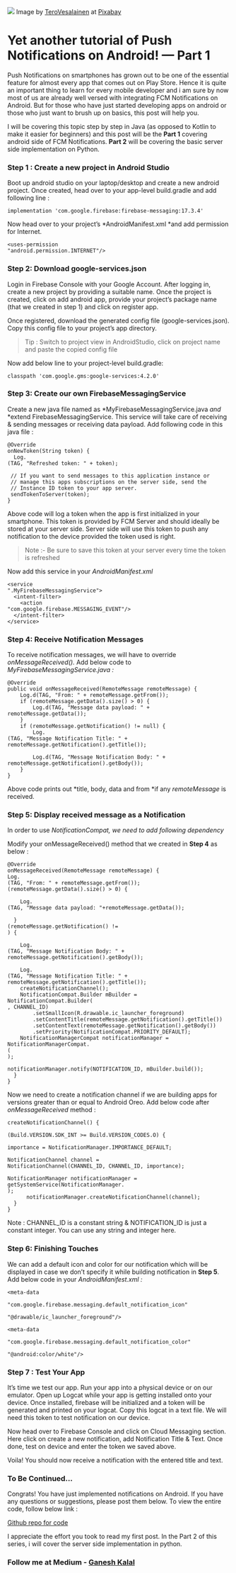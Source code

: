![](https://cdn-images-1.medium.com/max/1000/1*VRWqHJCmYtFCP6u0hassbg.jpeg)
<span class="figcaption_hack">Image by [TeroVesalainen](https://pixabay.com/en/users/TeroVesalainen-809550/)
at [Pixabay](https://pixabay.com/photo-2480959/)</span>

# Yet another tutorial of Push Notifications on Android! — Part 1

Push Notifications on smartphones has grown out to be one of the essential
feature for almost every app that comes out on Play Store. Hence it is quite an
important thing to learn for every mobile developer and i am sure by now most of
us are already well versed with integrating FCM Notifications on Android. But
for those who have just started developing apps on android or those who just
want to brush up on basics, this post will help you.

I will be covering this topic step by step in Java (as opposed to Kotlin to make
it easier for beginners) and this post will be the **Part 1** covering android
side of FCM Notifications. **Part 2** will be covering the basic server side
implementation on Python.

### Step 1 : Create a new project in Android Studio

Boot up android studio on your laptop/desktop and create a new android project.
Once created, head over to your app-level build.gradle and add following line :

    implementation 'com.google.firebase:firebase-messaging:17.3.4'

Now head over to your project’s *AndroidManifest.xml *and add permission for
Internet.

    <uses-permission 
    "android.permission.INTERNET"/>

### Step 2: Download google-services.json

Login in Firebase Console with your Google Account. After logging in, create a
new project by providing a suitable name. Once the project is created, click on
add android app, provide your project’s package name (that we created in step 1)
and click on register app.

Once registered, download the generated config file (google-services.json). Copy
this config file to your project’s app directory.

> Tip : Switch to project view in AndroidStudio, click on project name and paste
> the copied config file

Now add below line to your project-level build.gradle:

    classpath 'com.google.gms:google-services:4.2.0'

### Step 3: Create our own FirebaseMessagingService

Create a new java file named as *MyFirebaseMessagingService.java *and* *extend
FirebaseMessagingService. This service will take care of receiving & sending
messages or receiving data payload. Add following code in this java file :

    @Override
    onNewToken(String token) {
      Log.
    (TAG, "Refreshed token: " + token);

     // If you want to send messages to this application instance or
     // manage this apps subscriptions on the server side, send the
     // Instance ID token to your app server.
     sendTokenToServer(token);
    }

Above code will log a token when the app is first initialized in your
smartphone. This token is provided by FCM Server and should ideally be stored at
your server side. Server side will use this token to push any notification to
the device provided the token used is right.

> Note :- Be sure to save this token at your server every time the token is
> refreshed

Now add this service in your *AndroidManifest.xml*

    <service 
    ".MyFirebaseMessagingService">
      <intent-filter>
        <action 
    "com.google.firebase.MESSAGING_EVENT"/>
      </intent-filter>
    </service>

### Step 4: Receive Notification Messages

To receive notification messages, we will have to override
*onMessageReceived().* Add below code to *MyFirebaseMessagingService.java :*

    @Override
    public void onMessageReceived(RemoteMessage remoteMessage) {
        Log.d(TAG, "From: " + remoteMessage.getFrom());
        if (remoteMessage.getData().size() > 0) {
            Log.d(TAG, "Message data payload: " + remoteMessage.getData());
        }
        if (remoteMessage.getNotification() != null) {
            Log.
    (TAG, "Message Notification Title: " + remoteMessage.getNotification().getTitle());

            Log.d(TAG, "Message Notification Body: " + remoteMessage.getNotification().getBody());
        }
    }

Above code prints out *title, body, data and from *if any *remoteMessage* is
received.

### Step 5: Display received message as a Notification

In order to use *NotificationCompat, we need to add following dependency*


Modify your onMessageReceived() method that we created in **Step 4** as below :

    @Override
    onMessageReceived(RemoteMessage remoteMessage) {
    Log.
    (TAG, "From: " + remoteMessage.getFrom());
    (remoteMessage.getData().size() > 0) {

        Log.
    (TAG, "Message data payload: "+remoteMessage.getData());

      }
    (remoteMessage.getNotification() != 
    ) {

        Log.
    (TAG, "Message Notification Body: " + remoteMessage.getNotification().getBody());

        Log.
    (TAG, "Message Notification Title: " + remoteMessage.getNotification().getTitle());
        createNotificationChannel();
        NotificationCompat.Builder mBuilder = 
    NotificationCompat.Builder(
    , CHANNEL_ID)
            .setSmallIcon(R.drawable.ic_launcher_foreground)
            .setContentTitle(remoteMessage.getNotification().getTitle())
            .setContentText(remoteMessage.getNotification().getBody())
            .setPriority(NotificationCompat.PRIORITY_DEFAULT);
        NotificationManagerCompat notificationManager = NotificationManagerCompat.
    (
    );
        
    notificationManager.notify(NOTIFICATION_ID, mBuilder.build());
      }
    }

Now we need to create a notification channel if we are building apps for
versions greater than or equal to Android Oreo. Add below code after
*onMessageReceived* method :

    createNotificationChannel() {
      
    (Build.VERSION.SDK_INT >= Build.VERSION_CODES.O) {
          
    importance = NotificationManager.IMPORTANCE_DEFAULT;

    NotificationChannel channel = 
    NotificationChannel(CHANNEL_ID, CHANNEL_ID, importance);

    NotificationManager notificationManager = getSystemService(NotificationManager.
    );
          notificationManager.createNotificationChannel(channel);
      }
    }

Note : CHANNEL_ID is a constant string & NOTIFICATION_ID is just a constant
integer. You can use any string and integer here.

### Step 6: Finishing Touches

We can add a default icon and color for our notification which will be displayed
in case we don’t specify it while building notification in **Step 5**. Add below
code in your *AndroidManifest.xml :*

    <meta-data
        
    "com.google.firebase.messaging.default_notification_icon"
        
    "@drawable/ic_launcher_foreground"/>

    <meta-data
        
    "com.google.firebase.messaging.default_notification_color"
        
    "@android:color/white"/>

### Step 7 : Test Your App

It’s time we test our app. Run your app into a physical device or on our
emulator. Open up Logcat while your app is getting installed onto your device.
Once installed, firebase will be initialized and a token will be generated and
printed on your logcat. Copy this logcat in a text file. We will need this token
to test notification on our device.

Now head over to Firebase Console and click on Cloud Messaging section. Here
click on create a new notification, add Notification Title & Text. Once done,
test on device and enter the token we saved above.

Voila! You should now receive a notification with the entered title and text.

### To Be Continued…

Congrats! You have just implemented notifications on Android. If you have any
questions or suggestions, please post them below. To view the entire code,
follow below link :

[Github repo for code](https://github.com/ganeshInnoctive/fcm-demo)

I appreciate the effort you took to read my first post. In the Part 2 of this
series, i will cover the server side implementation in python.

### Follow me at Medium - [Ganesh Kalal](https://medium.com/@gkalal64)
